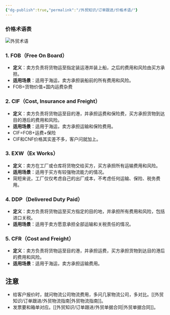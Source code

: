 ```yaml
---
{"dg-publish":true,"permalink":"/外贸知识/订单跟进/价格术语/"}
---
```


### 价格术语表

![外贸术语](https://i.postimg.cc/pdnMgc31/image.jpg)

### 1. FOB（Free On Board）

- **定义**：卖方负责将货物运至指定装运港并装上船，之后的费用和风险由买方承担。
- **适用场景**：适用于海运，卖方承担装船前的所有费用和风险。
- FOB=货物价值+国内运费杂费

### 2. CIF（Cost, Insurance and Freight）

- **定义**：卖方负责将货物运至目的港，并承担运费和保险费，买方承担货物到达目的港后的费用和风险。
- **适用场景**：适用于海运，卖方承担运输和保险费用。
- CIF=FOB+运费+保险
- CIF和CNF价格其实差不多，客户问就加上。

### 3. EXW（Ex Works）
- **定义**：卖方在工厂或仓库将货物交给买方，买方承担所有运输费用和风险。
- **适用场景**：适用于买方有较强物流能力的情况。
- 简短来说，工厂仅仅考虑自己的出厂成本，不考虑任何运输、保险、税务费用。

### 4. DDP（Delivered Duty Paid）
- **定义**：卖方负责将货物运至买方指定的目的地，并承担所有费用和风险，包括进口关税。
- **适用场景**：适用于卖方愿意承担全部运输和关税责任的情况。

### 5. CFR（Cost and Freight）
- **定义**：卖方负责将货物运至目的港，并承担运费，买方承担货物到达目的港后的费用和风险。
- **适用场景**：适用于海运，卖方承担运输费用。

## 注意

- 给客户报价时，就问物流公司物流费用，多问几家物流公司，多对比。[[外贸知识/订单跟进/外贸物流指南\|外贸物流指南]]。
- 发票要和箱单对应。[[外贸知识/订单跟进/外贸单据合同\|外贸单据合同]]。